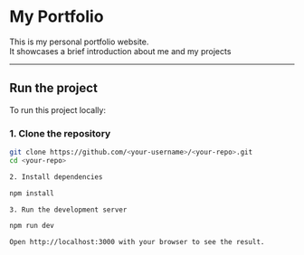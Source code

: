 # My Portfolio

This is my personal portfolio website.  
It showcases a brief introduction about me and my projects

---

## Run the project

To run this project locally:

### 1. Clone the repository
```bash
git clone https://github.com/<your-username>/<your-repo>.git
cd <your-repo>

2. Install dependencies

npm install

3. Run the development server

npm run dev

Open http://localhost:3000 with your browser to see the result.


